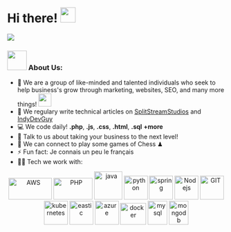 # Hi there! <img src="https://github.com/TheDudeThatCode/TheDudeThatCode/blob/master/Assets/Hi.gif" width="35" />
![](https://camo.githubusercontent.com/992babdffd8c74a1502de375fbdf7e4d54773242/68747470733a2f2f6d656469612e67697068792e636f6d2f6d656469612f53576f536b4e36447854737a71494b4571762f67697068792e676966)

### <img src="https://github.com/TheDudeThatCode/TheDudeThatCode/blob/master/Assets/Developer.gif" width="45" /> About Us:
- 🏦 We are a group of like-minded and talented individuals who seek to help business's grow through marketing, websites, SEO, and many more things!
      <img src="https://media.giphy.com/media/WUlplcMpOCEmTGBtBW/giphy.gif" width="30">
- 📝 We regulary write technical articles on [SplitStreamStudios](https://splitstreamstudios.com) and [IndyDevGuy](https://indydevguy.com/en/)
- 💻 We code daily! **.php**, **.js**, **.css**,  **.html**, **.sql** **+more**
- 💬 Talk to us about taking your business to the next level!
- 👯 We can connect to play some games of Chess ♟
- ⚡ Fun fact: Je connais un peu le français
- 🧑‍💻 Tech we work with:

<p align="center">
      <img src="https://www.vectorlogo.zone/logos/amazon_aws/amazon_aws-ar21.svg" width="100" height="50" alt="AWS"/>
      <img src="https://www.vectorlogo.zone/logos/php/php-ar21.svg" alt="PHP" width="90" height="50"/>
      <img src="https://www.vectorlogo.zone/logos/java/java-icon.svg" alt="java" width="65" height="65"/> 
      <img src="https://www.vectorlogo.zone/logos/python/python-icon.svg" alt="python" width="55" height="55"/>
      <img src="https://www.vectorlogo.zone/logos/springio/springio-icon.svg" alt="spring" width="55" height="55"/>
      <img src="https://www.vectorlogo.zone/logos/nodejs/nodejs-icon.svg" alt="Nodejs" width="55" height="55"/>
      <img src="https://www.vectorlogo.zone/logos/git-scm/git-scm-icon.svg" alt="GIT" width="55" height="55"/> 
      <img src="https://www.vectorlogo.zone/logos/kubernetes/kubernetes-icon.svg" alt="kubernetes" width="55" height="55"/>
      <img src="https://www.vectorlogo.zone/logos/elastic/elastic-icon.svg" alt="eastic" width="55" height="55"/>
      <img src="https://www.vectorlogo.zone/logos/microsoft_azure/microsoft_azure-icon.svg" alt="azure" width="55" height="55"/>
      <img src="https://www.vectorlogo.zone/logos/docker/docker-official.svg" alt="docker" width="60" height="50"/>
      <img src="https://www.vectorlogo.zone/logos/mysql/mysql-icon.svg" alt="mysql" width="45" height="55"/>
      <img src="https://www.vectorlogo.zone/logos/mongodb/mongodb-icon.svg" alt="mongodb" width="45" height="55"/>
</p>
